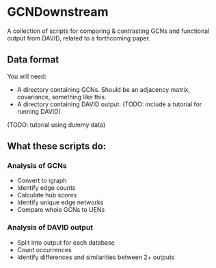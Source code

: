 # GCNDownstream
A collection of scripts for comparing & contrasting GCNs and functional output from DAVID, related to a forthcoming paper.

## Data format
You will need:
- A directory containing GCNs. Should be an adjacency matrix, covariance, something like this.
- A directory containing DAVID output. (TODO: include a tutorial for running DAVID)

(TODO: tutorial using dummy data)

## What these scripts do:
### Analysis of GCNs
- Convert to igraph
- Identify edge counts
- Calculate hub scores
- Identify unique edge networks
- Compare whole GCNs to UENs

### Analysis of DAVID output
- Split into output for each database
- Count occurrences 
- Identify differences and similarities between 2+ outputs
